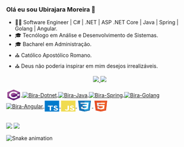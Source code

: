 ### Olá eu sou Ubirajara Moreira 👋

- 👨‍💻 Software Engineer | C# | .NET | ASP .NET Core | Java | Spring | Golang | Angular.
- 🎓 Tecnólogo em Análise e Desenvolvimento de Sistemas.
- 🎓 Bacharel em Administração.
- ⛪ Católico Apostólico Romano.
- ⛪ Deus não poderia inspirar em mim desejos irrealizáveis.

<div align="center">
    <a href="https://github.com/Ubirajara-Souza">
        <img height="180em"
            src="https://github-readme-stats.vercel.app/api?username=Ubirajara-Souza&show_icons=true&theme=dark&include_all_commits=true&count_private=true" />
        <img height="180em"
            src="https://github-readme-stats.vercel.app/api/top-langs/?username=Ubirajara-Souza&layout=compact&langs_count=7&theme=dark" />
</div>

<div style="display: inline_block"><br>
    <img align="center" alt="Bira-Csharp" height="30" width="40"
        src="https://raw.githubusercontent.com/devicons/devicon/master/icons/csharp/csharp-original.svg">
    <img align="center" alt="Bira-Dotnet" height="30" width="40"
        src="https://cdn.jsdelivr.net/gh/devicons/devicon/icons/dotnetcore/dotnetcore-original.svg">
    <img align="center" alt="Bira-Java" height="30" width="40"
        src="https://cdn.jsdelivr.net/gh/devicons/devicon/icons/java/java-original-wordmark.svg">
    <img align="center" alt="Bira-Spring" height="30" width="40"
        src="https://cdn.jsdelivr.net/gh/devicons/devicon/icons/spring/spring-original-wordmark.svg">
    <img align="center" alt="Bira-Golang" height="30" width="40"
        src="https://cdn.jsdelivr.net/gh/devicons/devicon/icons/go/go-original.svg">
    <img align="center" alt="Bira-Angular" height="30" width="40"
        src="https://cdn.jsdelivr.net/gh/devicons/devicon/icons/angularjs/angularjs-original.svg">
    <img align="center" alt="Bira-Ts" height="30" width="40"
        src="https://raw.githubusercontent.com/devicons/devicon/master/icons/typescript/typescript-plain.svg">
    <img align="center" alt="Bira-Js" height="30" width="40"
        src="https://raw.githubusercontent.com/devicons/devicon/master/icons/javascript/javascript-plain.svg">
    <img align="center" alt="Bira-Css" height="30" width="40"
        src="https://raw.githubusercontent.com/devicons/devicon/master/icons/css3/css3-original.svg">
    <img align="center" alt="Bira-HTML" height="30" width="40"
        src="https://raw.githubusercontent.com/devicons/devicon/master/icons/html5/html5-original.svg">
</div>
  
  ##
  
<div>
   <a href="mailto:bira.shsouza@outlook.com"><img
            src="https://img.shields.io/badge/Microsoft_Outlook-0078D4?style=for-the-badge&logo=microsoft-outlook&logoColor=white"
            target="_blank"></a>
   <a href="https://www.linkedin.com/in/ubirajara-moreira-97769a189/" target="_blank"><img
            src="https://img.shields.io/badge/-LinkedIn-%230077B5?style=for-the-badge&logo=linkedin&logoColor=white"
            target="_blank"></a>
            
   ![Snake animation](https://github.com/Ubirajara-Souza/Ubirajara-Souza/blob/output/github-contribution-grid-snake.svg)
    
</div>
